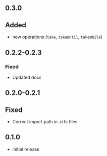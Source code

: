 ## 0.3.0

## Added

- new operations (`take`, `takeUntil`, `takeWhile`)

## 0.2.2-0.2.3

### Fixed

- Updated docs

## 0.2.0-0.2.1

## Fixed

- Correct import path in .d.ts files

## 0.1.0

- initial release
